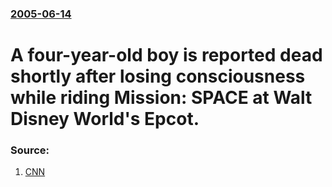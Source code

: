 ### [2005-06-14](/news/2005/06/14/index.md)

#  A four-year-old boy is reported dead shortly after losing consciousness while riding Mission: SPACE at Walt Disney World's Epcot. 




### Source:

1. [CNN](http://www.cnn.com/2005/US/06/14/disney.death.ap/index.html)
